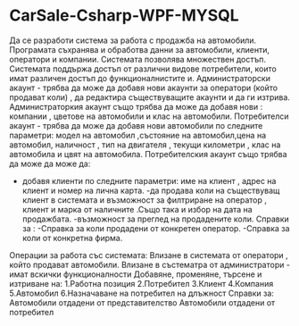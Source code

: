 # CarSale-Csharp-WPF-MYSQL
 Да се разработи система за работа с продажба на автомобили. 
Програмата съхранява и обработва данни за автомобили, клиенти, оператори и компании. Системата позволява множествен достъп.
Системата поддържа достъп от различни видове потребители, които имат различен достъп до функционалнистите и.
Администраторски акаунт - трябва да може да добавя нови акаунти за оператори (който продават коли) , да редактира съществуващите акаунти и да ги изтрива.
Администраторкия акаунт също трябва да може да добавя нови : компании , цветове на автомобили и клас на автомобили.
Потребителси акаунт - трябва да може да добавя нови автомобили по следните параметри: модел на автомобил ,състояние на автомобил,цена на автомобил, наличност , тип на двигателя , текущи километри , клас на автомобила и цвят на автомобила.
Потребителския акаунт също трябва да може да може да:
- добавя клиенти по следните параметри: име на клиент , адрес на клиент и номер на лична карта.
-да продава коли на съществуващ клиент в системата и възможност за филтриране на оператор , клиент и марка от наличните .Също така и избор на дата на продажбата.
-възможност за преглед на продадените коли.
Справки за :
-Справка за коли продадени от конкретен оператор.
-Справка за коли от конкретна фирма.





Операции за работа със системата:
Влизане в системата от оператори , който продават автомобили.
Влизане в състематра от администратори - имат вскички функционалности
Добавяне, променяне, търсене и изтриване на:
1.Работна позиция
2.Потребител
3.Клиент
4.Компания
5.Автомобил
6.Назначаване на потребител на длъжност
Справки за:
Автомобили отдадени от представителство
Автомобили отдадени от потребител
